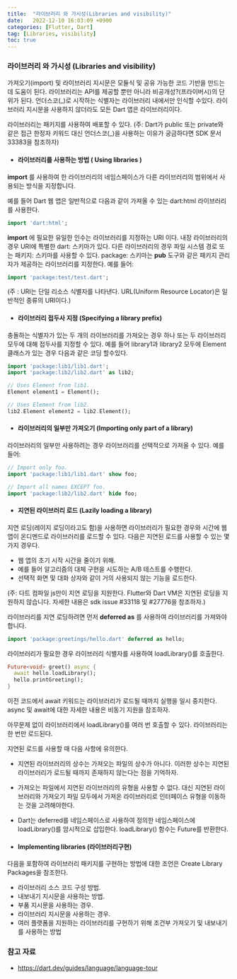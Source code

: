 ```yaml
---
title:  "라이브러리 와 가시성(Libraries and visibility)"  
date:   2022-12-10 16:03:09 +0900
categories: [Flutter, Dart]
tag: [Libraries, visibility]
toc: true
---
```


### 라이브러리 와 가시성 (Libraries and visibility)

가져오기(import) 및 라이브러리 지시문은 모듈식 및 공유 가능한 코드 기반을 만드는 데 도움이 된다. 라이브러리는 API를 제공할 뿐만 아니라 비공개성?(프라이버시)의 단위가 된다. 언더스코(_)로 시작하는 식별자는 라이브러리 내에서만 인식할 수있다. 라이브러리 지시문을 사용하지 않더라도 모든 Dart 앱은 라이브러리이다.

라이브러리는 패키지를 사용하여 배포할 수 있다.
(주: Dart가 public 또는 private와 같은 접근 한정자 키워드 대신 언더스코(_)을 사용하는 이유가 궁금하다면 SDK 문서 33383을 참조하자)

- #### 라이브러리를 사용하는 방법 ( Using libraries )
__import__ 를 사용하여 한 라이브러리의 네임스페이스가 다른 라이브러리의 범위에서 사용되는 방식을 지정합니다.

예를 들어 Dart 웹 앱은 일반적으로 다음과 같이 가져올 수 있는 dart:html 라이브러리를 사용한다.

``` dart
import 'dart:html';
```

__import__ 에 필요한 유일한 인수는 라이브러리를 지정하는 URI 이다. 내장 라이브러리의 경우 URI에 특별한 dart: 스키마가 있다. 다른 라이브러리의 경우 파일 시스템 경로 또는 패키지: 스키마를 사용할 수 있다. package: 스키마는 __pub__ 도구와 같은 패키지 관리자가 제공하는 라이브러리를 지정한다. 예를 들어:

``` dart
import 'package:test/test.dart';
```
(주 : URI는 단일 리소스 식별자를 나타낸다. URL(Uniform Resource Locator)은 일반적인 종류의 URI이다.)

- #### 라이브러리 접두사 지정 (Specifying a library prefix)

충돌하는 식별자가 있는 두 개의 라이브러리를 가져오는 경우 하나 또는 두 라이브러리 모두에 대해 접두사를 지정할 수 있다. 예를 들어 library1과 library2 모두에 Element 클래스가 있는 경우 다음과 같은 코딩 할수있다.

``` dart
import 'package:lib1/lib1.dart';
import 'package:lib2/lib2.dart' as lib2;

// Uses Element from lib1.
Element element1 = Element();

// Uses Element from lib2.
lib2.Element element2 = lib2.Element();
```

- #### 라이브러리의 일부만 가져오기 (Importing only part of a library)

라이브러리의 일부만 사용하려는 경우 라이브러리를 선택적으로 가져올 수 있다. 예를 들어:

``` dart
// Import only foo.
import 'package:lib1/lib1.dart' show foo;

// Import all names EXCEPT foo.
import 'package:lib2/lib2.dart' hide foo;

```
- #### 지연된 라이브러리 로드 (Lazily loading a library)

지연 로딩(레이지 로딩이라고도 함)을 사용하면 라이브러리가 필요한 경우와 시간에 웹 앱이 온디멘드로 라이브러리를 로드할 수 있다. 다음은 지연된 로드를 사용할 수 있는 몇 가지 경우다.

- 웹 앱의 초기 시작 시간을 줄이기 위해.
- 예를 들어 알고리즘의 대체 구현을 시도하는 A/B 테스트를 수행한다.
- 선택적 화면 및 대화 상자와 같이 거의 사용되지 않는 기능을 로드한다.

(주: 다트 컴파일 js만이 지연 로딩을 지원한다. Flutter와 Dart VM은 지연된 로딩을 지원하지 않습니다. 자세한 내용은 sdk issue #33118 및 #27776을 참조하자.)

라이브러리를 지연 로딩하려면 먼저 __deferred as__ 를 사용하여 라이브러리를 가져와야 합니다.
``` dart
import 'package:greetings/hello.dart' deferred as hello;
```
라이브러리가 필요한 경우 라이브러리 식별자를 사용하여 loadLibrary()를 호출한다.
``` dart
Future<void> greet() async {
  await hello.loadLibrary();
  hello.printGreeting();
}
```

이전 코드에서 await 키워드는 라이브러리가 로드될 때까지 실행을 일시 중지한다.
 async 및 await에 대한 자세한 내용은 비동기 지원을 참조하자.

아무문제 없이 라이브러리에서 loadLibrary()를 여러 번 호출할 수 있다. 라이브러리는 한 번만 로드된다.

지연된 로드를 사용할 때 다음 사항에 유의한다.

- 지연된 라이브러리의 상수는 가져오는 파일의 상수가 아니다. 이러한 상수는 지연된 라이브러리가 로드될 때까지 존재하지 않는다는 점을 기억하자.
- 가져오는 파일에서 지연된 라이브러리의 유형을 사용할 수 없다. 대신 지연된 라이브러리와 가져오기 파일 모두에서 가져온 라이브러리로 인터페이스 유형을 이동하는 것을 고려해야한다.
- Dart는 deferred를 네임스페이스로 사용하여 정의한 네임스페이스에 loadLibrary()를 암시적으로 삽입한다. loadLibrary() 함수는 Future를 반환한다.

- #### Implementing libraries (라이브러리구현)

다음을 포함하여 라이브러리 패키지를 구현하는 방법에 대한 조언은 Create Library Packages을 참조한다.
- 라이브러리 소스 코드 구성 방법.
- 내보내기 지시문을 사용하는 방법.
- 부품 지시문을 사용하는 경우.
- 라이브러리 지시문을 사용하는 경우.
- 여러 플랫폼을 지원하는 라이브러리를 구현하기 위해 조건부 가져오기 및 내보내기를 사용하는 방법


### 참고 자료

- https://dart.dev/guides/language/language-tour 